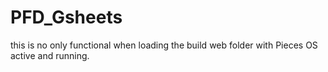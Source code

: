 # PFD_Gsheets
this is no only functional when loading the build web folder with Pieces OS active and running.
